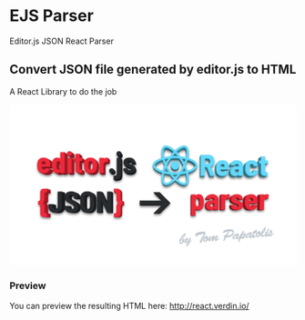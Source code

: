 # EJS Parser
Editor.js JSON React Parser

## Convert JSON file generated by editor.js to HTML
A React Library to do the job

![EJS Logo](logo.jpg)

### Preview
You can preview the resulting HTML here: http://react.verdin.io/
